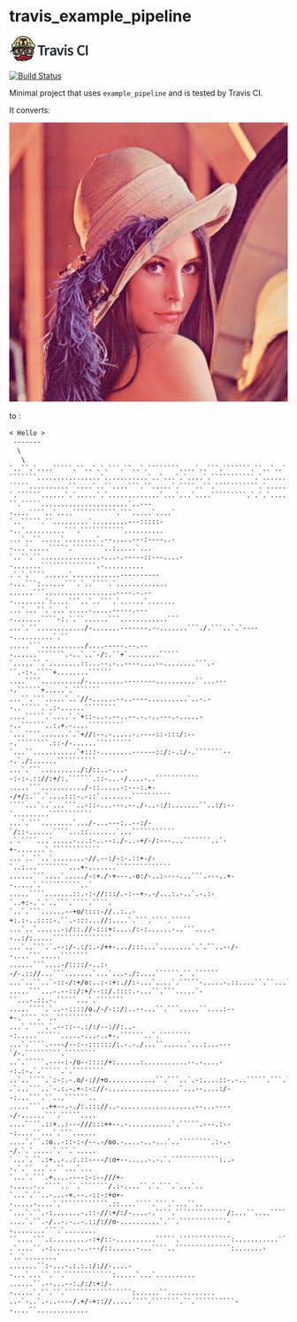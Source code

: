 # travis_example_pipeline

[![Travis CI logo](TravisCI.png)](https://travis-ci.org)

[![Build Status](https://travis-ci.org/richelbilderbeek/travis_example_pipeline.svg?branch=master)](https://travis-ci.org/richelbilderbeek/travis_example_pipeline)

Minimal project that uses `example_pipeline` and is tested by Travis CI.

It converts:

![Lenna](Lenna.png)

to :

```
< Hello >
 -------
  \
   \
`..``.`....`````.``..`.`.```.``..`.````````....`..```.```````.``..`..`..`....-
```````................`...........`..`...`.`....`.```````````.`.........`....
`````..........``....`..``....```.``.....`.````..``.```````````.`.............
`.``````......`.`.....`.`.............`...`...`....`````````.`.`.`............
``.`````......................`..----....````..`....```````````.```.....`....`
`..`````.``.........`.........---:::::--..`..........```.```````````..........
...`..``.....`........`.--.....---:----..--...`.....`````.````````..:.....`...
`..``.``...............-...-.-----::---....--.......``````````````.-..........
.`.`.````......`............-----------...```:......```.`..````.`.............
......```..................----.-.---........`:....```..`..```.`......`.......
...`...``.`...`.....-.....-----.----.......````-:.`.``......```............```
...`.``............/-.......-------.--.......```./.```..`.`-----..........`.``
.....```.........../....-----.--.---......```````.-..`..`-/:.``+`........`````
`.....``.`........::...--.-..----....--........```.-``.-:-.````+........``````
....````........../-.........--------..........``...----.``````+.....`.```````
...``.```.....`..`//-......--..----..........`..-.--..`````.`.:-......````````
....`````.`....`.`+::-..-.--..--.-.-..---.-.....--..``````..:.+.-....`````````
`...````.......`.`+//:--.-.....-.----::-:::/:---.````````.::-/-......`````````
`...``...........`+:::-........------::/:-.:/-.```````---.`./:......``````````
...`.```........../:/::..-...--:-:-.:://:+/:.``````.::-...-/....-..```````````
.....```.........../-::.....-:---:.+--/+/:.``.`....:::-.-::`........``````````
````...`..`...```..-::-...---.--./-..-:/:.......``..:/:--`.........```````````
...`.```........`.../-...---:..--:/-`/::-......````...::.......`...```````````
.`.````...`.....-...:-..--:./-..-+/-/:---...```````..`-+-.......`.````````````
...`..``..`........-//.--:/-:-.::+-/-`..:...````````...+-.......``````````````
......```....`...../-:+./-+---.-o:/-..:----...```.---..+--.....`.``````````..`
.....````.......::.-:-//:::/.-:--+-.-/...:.-..`.-.:-`..+:-.`.`..```.````.````.
`..`.```......--+o/::::-//..:..-+:.:-..::::-.``.-:::...//:....`.```.````.`````
...`..`......-:/::.//-:::+:..../:-:......-..```....--..:/:.....```````````````
...`..```.`.--:/-.:/:.-/++-.../:::...`........`.`.``..--/--....```.....```````
......```....-/::::/-..:--/-.:://...```.......`...`...-./:....``````.``.``````
...`..``..`-::-/:+/o:..:-:+:.//:-...`....`.`````-.....-.::....``.``...````````
.....```...-.--::/:+/--::/.::::.-...``.```.....`-``...-.::.-.`````...`.```````
.....````.`..--::::/o./-/-::/:..--...``.```.....``....:--+-.````.``..`````````
...`.````.`.--::--.:/:/--://:..--:.....``````.....-...-..+-.``````..`.````````
...`.````.----/--:--::::::/:.-.-./...``......`...:...---`/-.`````````.````````
..`.`````.----:-/o--::::/+:......:...........--.-....--:.:-.`.`````.`.````````
..`..````.`:-:.-.o/-://+o............``.```..`.-:....::-.-..`````.```.````````
.`...```..`-.:.-.+-:-://-..................`...--....:/--:...```.``...``````..
.....```..++--.-./:.::://..-...................--...-----/-......```.`````....
....````.::+..:---///:::++--.-...........`.`````.---.:---:....``...`.```......
....`.``.:o..-::-:-/--.-/oo.-....-..-...`..````````.:-.--/.`.`.....`.``.`.....
`...`.``.:+..-..:.::----/:o+--.....-.-.`.````````````:..--.`.``...`..``...`...
`...`.```.+....----:-:--///+--.....-..````..``.```````/.:-....``.`.```.`...`..
`...`.``..-...-+.--.-::-:+o+--.....-....`.````````````.::....````.```.`...``..
`...`.``.-:.......-.::-//:+/:/-....-.````.`````````````/:...``....````....`...
....`.``.-/..-.-..-.::/://o-..........`.``.````````````--........```.`........
``....```.:.........-:+/::-..........`````.`````````````:...........``........
.`....``.-:......-..---/::......-...````..``````````````:.......-`..`........`
.......``:-...-.:.:.:/://-....--...`...``.``.````````````:.....`...`..........
......``.--...--:./:/:+:/--.....`.``.``.`````````````````:......``............
..-`-..`.-..----/.+/-+:://.....````.```````.``.``````````--....``.............
```

